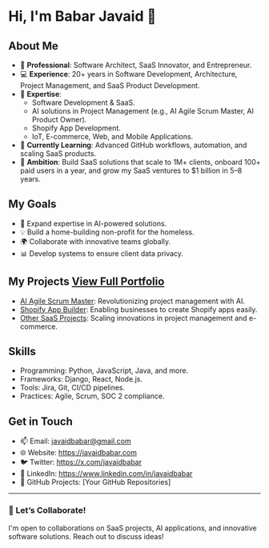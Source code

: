 # Hi, I'm Babar Javaid 👋

## About Me
- 🏢 **Professional**: Software Architect, SaaS Innovator, and Entrepreneur.
- 💻 **Experience**: 20+ years in Software Development, Architecture, Project Management, and SaaS Product Development.
- 🌟 **Expertise**: 
  - Software Development & SaaS.
  - AI solutions in Project Management (e.g., AI Agile Scrum Master, AI Product Owner).
  - Shopify App Development.
  - IoT, E-commerce, Web, and Mobile Applications.
- 🌱 **Currently Learning**: Advanced GitHub workflows, automation, and scaling SaaS products.
- 🚀 **Ambition**: Build SaaS solutions that scale to 1M+ clients, onboard 100+ paid users in a year, and grow my SaaS ventures to $1 billion in 5–8 years.

## My Goals
- 🎯 Expand expertise in AI-powered solutions.
- 💡 Build a home-building non-profit for the homeless.
- 🌍 Collaborate with innovative teams globally.
- 📊 Develop systems to ensure client data privacy.

## My Projects [View Full Portfolio](PORTFOLIO.md)
- [AI Agile Scrum Master](#): Revolutionizing project management with AI.
- [Shopify App Builder](#): Enabling businesses to create Shopify apps easily.
- [Other SaaS Projects](#): Scaling innovations in project management and e-commerce.

## Skills
- Programming: Python, JavaScript, Java, and more.
- Frameworks: Django, React, Node.js.
- Tools: Jira, Git, CI/CD pipelines.
- Practices: Agile, Scrum, SOC 2 compliance.

## Get in Touch
- 📫 Email: javaidbabar@gmail.com
- 🌐 Website: https://javaidbabar.com
- 🐦 Twitter: https://x.com/javaidbabar
- 💼 LinkedIn: https://www.linkedin.com/in/javaidbabar
- 🌟 GitHub Projects: [Your GitHub Repositories]

---

### 💬 Let’s Collaborate!
I'm open to collaborations on SaaS projects, AI applications, and innovative software solutions. Reach out to discuss ideas!


